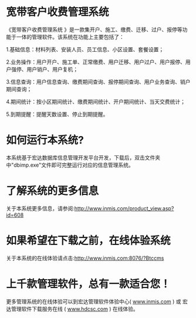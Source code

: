 # 宽带客户收费管理系统

《宽带客户收费管理系统 》是一款集开户、施工、缴费、迁移、过户、报停等功能于一体的管理软件。该系统在功能上主要包括了：

1.基础信息：材料列表、安装人员、员工信息、小区设置、套餐设置；

2.业务操作：用户开户、施工单、正常缴费、用户迁移、用户过户、用户报停、用户强停、用户销户、用户复机；

3.信息查询：用户信息查询、缴费期间查询、报停期间查询、用户业务查询、销户期间查询；

4.期间统计：按小区期间统计、缴费期间统计、开户期间统计、当天交费统计；

5.到期提醒：提醒天数设置、停止到期提醒。


# 如何运行本系统?

本系统基于宏达数据库信息管理开发平台开发，下载后，双击文件夹中"dbimp.exe"文件即可完整运行对应的信息管理系统。

# 了解系统的更多信息

关于本系统更多信息，请参阅:http://www.inmis.com/product_view.asp?id=608

# 如果希望在下载之前，在线体验系统

关于本系统的在线体验请点击:http://www.inmis.com:8076/?Btccms

# 上千款管理软件，总有一款适合您！

更多管理系统的在线体验可以到宏达管理软件体验中心( www.inmis.com ) 或 宏达管理软件下载服务在线 ( www.hdcsc.com ) 在线体验。

